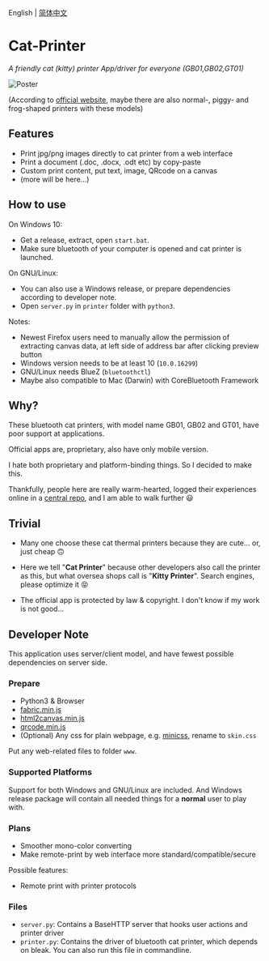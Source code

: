 English | [简体中文](README.zh-CN.md)

# Cat-Printer

*A friendly cat (kitty) printer App/driver for everyone (GB01,GB02,GT01)*

![Poster](https://repository-images.githubusercontent.com/403563361/0a315f6a-7cae-48d7-bfd4-d6fac5415d7c)

(According to [official website](http://office.frogtosea.com/jjfa), maybe there are also normal-, piggy- and frog-shaped printers with these models)

## Features

- Print jpg/png images directly to cat printer from a web interface
- Print a document (.doc, .docx, .odt etc) by copy-paste
- Custom print content, put text, image, QRcode on a canvas
- (more will be here...)

## How to use

On Windows 10:

- Get a release, extract, open `start.bat`.
- Make sure bluetooth of your computer is opened and cat printer is launched.

On GNU/Linux:

- You can also use a Windows release, or prepare dependencies according to developer note.
- Open `server.py` in `printer` folder with `python3`.

Notes:

- Newest Firefox users need to manually allow the permission of extracting canvas data, at left side of address bar after clicking preview button
- Windows version needs to be at least 10 (`10.0.16299`)
- GNU/Linux needs BlueZ (`bluetoothctl`)
- Maybe also compatible to Mac (Darwin) with CoreBluetooth Framework

## Why?

These bluetooth cat printers, with model name GB01, GB02 and GT01, have poor support at applications.

Official apps are, proprietary, also have only mobile version.

I hate both proprietary and platform-binding things. So I decided to make this.

Thankfully, people here are really warm-hearted, logged their experiences online in a [central repo](https://github.com/JJJollyjim/catprinter), and I am able to walk further 😃

## Trivial

- Many one choose these cat thermal printers because they are cute... or, just cheap 🙃

- Here we tell "**Cat Printer**" because other developers also call the printer as this, but what oversea shops call is "**Kitty Printer**". Search engines, please optimize it 😝

- The official app is protected by law & copyright. I don't know if my work is not good...

## Developer Note

This application uses server/client model, and have fewest possible dependencies on server side.

### Prepare

- Python3 & Browser
- [fabric.min.js](https://github.com/fabricjs/fabric.js/tree/master/dist)
- [html2canvas.min.js](https://html2canvas.hertzen.com/)
- [qrcode.min.js](https://davidshimjs.github.io/qrcodejs/)
- (Optional) Any css for plain webpage, e.g. [minicss](https://minicss.org/), rename to `skin.css`

Put any web-related files to folder `www`.

### Supported Platforms

Support for both Windows and GNU/Linux are included. And Windows release package will contain all needed things for a **normal** user to play with.

### Plans

- Smoother mono-color converting
- Make remote-print by web interface more standard/compatible/secure

Possible features:

- Remote print with printer protocols

### Files

- `server.py`: Contains a BaseHTTP server that hooks user actions and printer driver
- `printer.py`: Contains the driver of bluetooth cat printer, which depends on bleak. You can also run this file in commandline.
